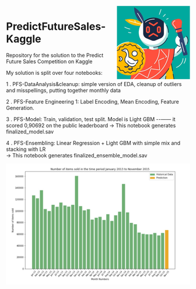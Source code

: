 <img src="images\competition_logo.jpg" alt="competition_logo" width=200px height="auto" align="right">

# PredictFutureSales-Kaggle

Repository for the solution to the Predict Future Sales Competition on Kaggle


My solution is split over four notebooks:

1 . PFS-DataAnalysis&cleanup: simple version of EDA, cleanup of outliers and misspellings, putting together monthly data

2 . PFS-Feature Engineering 1: Label Encoding, Mean Encoding, Feature Generation.

3 . PFS-Model: Train, validation, test split. Model is Light GBM --—— it scored 0,90692 on the public leaderboard
    -> This notebook generates finalized_model.sav
    
4 . PFS-Ensembling: Linear Regression + Light GBM with simple mix and stacking with LR    
    -> This notebook generates finalized_ensemble_model.sav
    
<img src="images\MonthlySalesWithPrediction.jpg" alt="Monthly Sales with Prediction" align="center">
